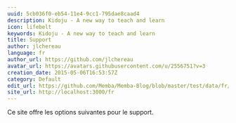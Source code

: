 ```yaml
---
uuid: 5cb036f0-eb54-11e4-9cc1-795dae8caad4
description: Kidoju - A new way to teach and learn
icon: lifebelt
keywords: Kidoju - A new way to teach and learn
title: Support
author: jlchereau
language: fr
author_url: https://github.com/jlchereau
avatar_url: https://avatars.githubusercontent.com/u/2556751?v=3
creation_date: 2015-05-06T16:53:57Z
category: Default
edit_url: https://github.com/Memba/Memba-Blog/blob/master/test/data/fr/pages/index.md
site_url: http://localhost:3000/fr
---
```

Ce site offre les options suivantes pour le support.